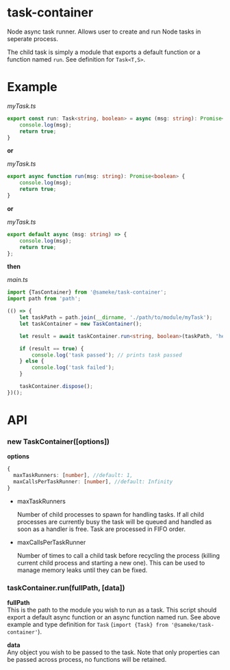 # task-container
Node async task runner. Allows user to create and run Node tasks in seperate process.

The child task is simply a module that exports a default function or a function named `run`. See definition for `Task<T,S>`.

# Example

*myTask.ts*
```typescript
export const run: Task<string, boolean> = async (msg: string): Promise<boolean> => {
    console.log(msg);
    return true;
}
```
**or**

*myTask.ts*
```typescript
export async function run(msg: string): Promise<boolean> {
    console.log(msg);
    return true;
}
```

**or**

*myTask.ts*
```typescript
export default async (msg: string) => {
    console.log(msg);
    return true;
};
```
**then**

*main.ts*
```typescript
import {TasContainer} from '@sameke/task-container';
import path from 'path';

(() => {
    let taskPath = path.join(__dirname, './path/to/module/myTask');
    let taskContainer = new TaskContainer();

    let result = await taskContainer.run<string, boolean>(taskPath, 'hello world'); // prints hello word on a child process

    if (result == true) {
        console.log('task passed'); // prints task passed
    } else {
        console.log('task failed');
    }

    taskContainer.dispose();
})();
```

# API
### new TaskContainer([options])
**options**  
```typescript
{
  maxTaskRunners: [number], //default: 1,
  maxCallsPerTaskRunner: [number], //default: Infinity
}
```
  
  * maxTaskRunners  
    
    Number of child processes to spawn for handling tasks. If all child processes are currently busy the task will be queued and handled as soon as a handler is free. Task are processed in FIFO order.
    
  * maxCallsPerTaskRunner
      
    Number of times to call a child task before recycling the process (killing current child process and starting a new one). This can be used to manage memory leaks until they can be fixed.
  
### taskContainer.run(fullPath, [data])
**fullPath**  
  This is the path to the module you wish to run as a task. This script should export a default async function or an async function named run. See above example and type definition for `Task` (`import {Task} from '@sameke/task-container'`).
  
**data**  
  Any object you wish to be passed to the task. Note that only properties can be passed across process, no functions will be retained.

